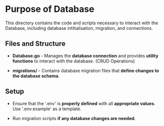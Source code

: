 # Purpose of Database

This directory contains the code and scripts necessary to interact with the Database, including database intitialisation, migration, and connections.

## Files and Structure

- **Database.go** - Manages the **database connection** and provides **utility functions** to interact with the database. (CRUD Operations)

- **migrations/** - Contains database migration files that **define changes to the database schema**.

## Setup

- Ensure that the '.env' is **properly defined** with all **appropriate values**. Use '.env.example' as a template.

- Run migration scripts **if any database changes are needed**.
